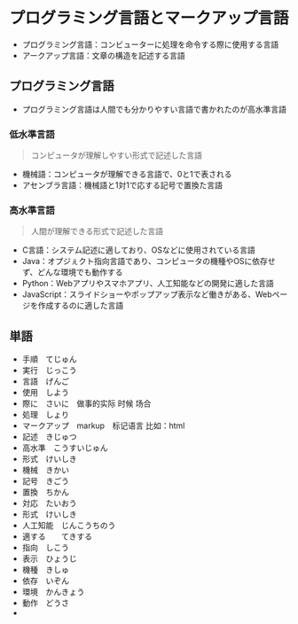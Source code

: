 # プログラミング言語とマークアップ言語

* プログラミング言語：コンビューターに処理を命令する際に使用する言語
* アークアップ言語：文章の構造を記述する言語

## プログラミング言語

* プログラミング言語は人間でも分かりやすい言語で書かれたのが高水準言語

### 低水準言語
> コンピュータが理解しやすい形式で記述した言語

* 機械語：コンピュータが理解できる言語で、0と1で表される
* アセンブラ言語：機械語と1対1で応する記号で置換た言語

### 高水準言語
> 人間が理解できる形式で記述した言語

* C言語：システム記述に適しており、OSなどに使用されている言語
* Java：オプジぇクト指向言語であり、コンピュータの機種やOSに依存せず、どんな環境でも動作する
* Python：Webアプリやスマホアプリ、人工知能などの開発に適した言語
* JavaScript：スライドショーやポップアップ表示など働きがある、Webページを作成するのに適した言語

## 単語

* 手順　てじゅん
* 実行　じっこう
* 言語　げんご
* 使用　しよう
* 際に　さいに　做事的实际 时候 场合
* 処理　しょり
* マークアップ　markup　标记语言 比如：html
* 記述　きじゅつ
* 高水準　こうすいじゅん
* 形式　けいしき
* 機械　きかい
* 記号　きごう
* 置換　ちかん
* 対応　たいおう
* 形式　けいしき
* 人工知能　じんこうちのう
* 適する　　てきする
* 指向　しこう
* 表示　ひょうじ
* 機種　きしゅ
* 依存　いぞん
* 環境　かんきょう
* 動作　どうさ
* 
